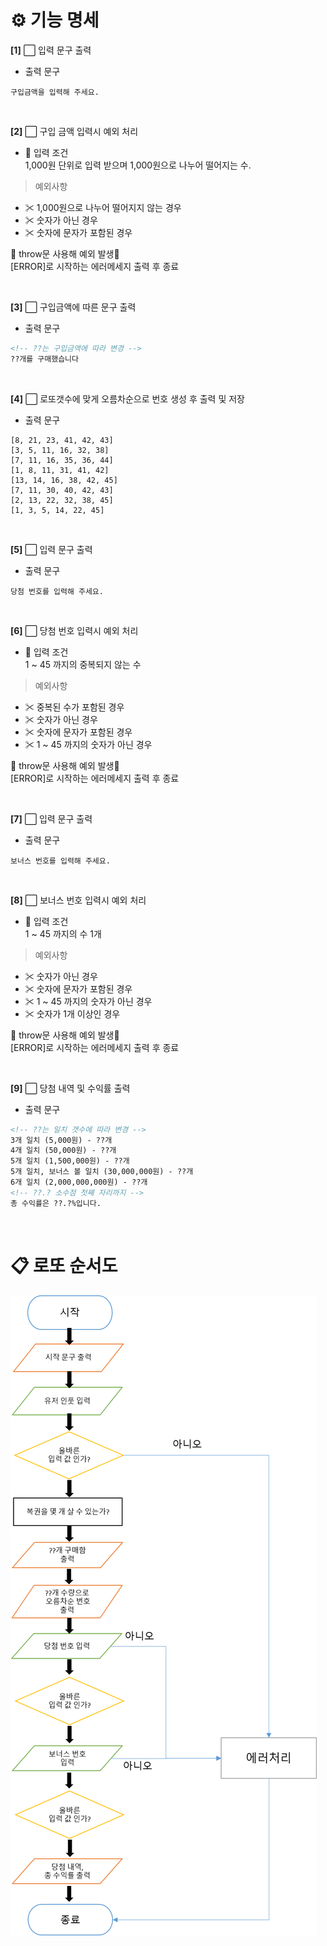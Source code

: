 # ⚙ **기능 명세**
**[1]** ⬜ 입력 문구 출력
* 출력 문구
```
구입금액을 입력해 주세요.
```

<br>

**[2]** ⬜ 구입 금액 입력시 예외 처리
* 📌 입력 조건<br>
    1,000원 단위로 입력 받으며 1,000원으로 나누어 떨어지는 수.
> 예외사항
* ✂ 1,000원으로 나누어 떨어지지 않는 경우
* ✂ 숫자가 아닌 경우
* ✂ 숫자에 문자가 포함된 경우

🚫 throw문 사용해 예외 발생🚫<br>
[ERROR]로 시작하는 에러메세지 출력 후 종료 

<br>

**[3]** ⬜ 구입금액에 따른 문구 출력
* 출력 문구
```html
<!-- ??는 구입금액에 따라 변경 -->
??개를 구매했습니다
```

<br>

**[4]** ⬜ 로또갯수에 맞게 오름차순으로 번호 생성 후 출력 및 저장
* 출력 문구
```
[8, 21, 23, 41, 42, 43]
[3, 5, 11, 16, 32, 38]
[7, 11, 16, 35, 36, 44]
[1, 8, 11, 31, 41, 42]
[13, 14, 16, 38, 42, 45]
[7, 11, 30, 40, 42, 43]
[2, 13, 22, 32, 38, 45]
[1, 3, 5, 14, 22, 45]
```

<br>

**[5]** ⬜ 입력 문구 출력
* 출력 문구
```
당첨 번호를 입력해 주세요.
```

<br>

**[6]** ⬜ 당첨 번호 입력시 예외 처리
* 📌 입력 조건<br>
    1 ~ 45 까지의 중복되지 않는 수
> 예외사항
* ✂ 중복된 수가 포함된 경우
* ✂ 숫자가 아닌 경우
* ✂ 숫자에 문자가 포함된 경우
* ✂ 1 ~ 45 까지의 숫자가 아닌 경우

🚫 throw문 사용해 예외 발생🚫<br>
[ERROR]로 시작하는 에러메세지 출력 후 종료

<br>

**[7]** ⬜ 입력 문구 출력
* 출력 문구
```
보너스 번호를 입력해 주세요.
```

<br>

**[8]** ⬜ 보너스 번호 입력시 예외 처리
* 📌 입력 조건<br>
    1 ~ 45 까지의 수 1개
> 예외사항
* ✂ 숫자가 아닌 경우
* ✂ 숫자에 문자가 포함된 경우
* ✂ 1 ~ 45 까지의 숫자가 아닌 경우
* ✂ 숫자가 1개 이상인 경우

🚫 throw문 사용해 예외 발생🚫<br>
[ERROR]로 시작하는 에러메세지 출력 후 종료

<br>

**[9]** ⬜ 당첨 내역 및 수익률 출력
* 출력 문구
```html
<!-- ??는 일치 갯수에 따라 변경 -->
3개 일치 (5,000원) - ??개
4개 일치 (50,000원) - ??개
5개 일치 (1,500,000원) - ??개
5개 일치, 보너스 볼 일치 (30,000,000원) - ??개
6개 일치 (2,000,000,000원) - ??개
<!-- ??.? 소수점 첫째 자리까지 -->
총 수익률은 ??.?%입니다.
```

<br>

# 📋 **로또 순서도**
<img src="./flowchart/flowchart.png"/>